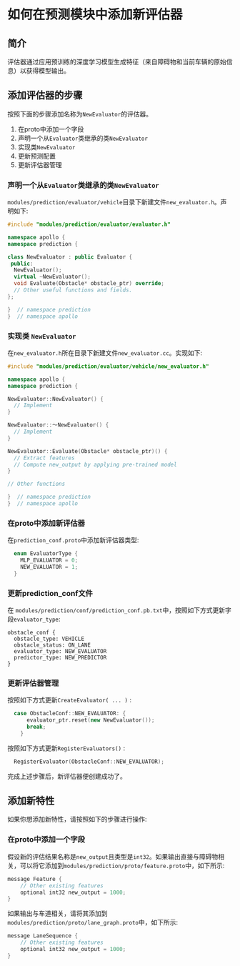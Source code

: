 # 如何在预测模块中添加新评估器

## 简介
评估器通过应用预训练的深度学习模型生成特征（来自障碍物和当前车辆的原始信息）以获得模型输出。

## 添加评估器的步骤
按照下面的步骤添加名称为`NewEvaluator`的评估器。
1. 在proto中添加一个字段
2. 声明一个从`Evaluator`类继承的类`NewEvaluator`
3. 实现类`NewEvaluator`
4. 更新预测配置
5. 更新评估器管理

### 声明一个从`Evaluator`类继承的类`NewEvaluator`
 `modules/prediction/evaluator/vehicle`目录下新建文件`new_evaluator.h`。声明如下:
```cpp
#include "modules/prediction/evaluator/evaluator.h"

namespace apollo {
namespace prediction {

class NewEvaluator : public Evaluator {
 public:
  NewEvaluator();
  virtual ~NewEvaluator();
  void Evaluate(Obstacle* obstacle_ptr) override;
  // Other useful functions and fields.
};

}  // namespace prediction
}  // namespace apollo
```

### 实现类 `NewEvaluator`
在`new_evaluator.h`所在目录下新建文件`new_evaluator.cc`。实现如下:
```cpp
#include "modules/prediction/evaluator/vehicle/new_evaluator.h"

namespace apollo {
namespace prediction {

NewEvaluator::NewEvaluator() {
  // Implement
}

NewEvaluator::～NewEvaluator() {
  // Implement
}

NewEvaluator::Evaluate(Obstacle* obstacle_ptr)() {
  // Extract features
  // Compute new_output by applying pre-trained model
}

// Other functions

}  // namespace prediction
}  // namespace apollo

```

### 在proto中添加新评估器
在`prediction_conf.proto`中添加新评估器类型:
```cpp
  enum EvaluatorType {
    MLP_EVALUATOR = 0;
    NEW_EVALUATOR = 1;
  }
```

### 更新prediction_conf文件
在 `modules/prediction/conf/prediction_conf.pb.txt`中，按照如下方式更新字段`evaluator_type`:
```
obstacle_conf {
  obstacle_type: VEHICLE
  obstacle_status: ON_LANE
  evaluator_type: NEW_EVALUATOR
  predictor_type: NEW_PREDICTOR
}
```

### 更新评估器管理
按照如下方式更新`CreateEvaluator( ... )` :
```cpp
  case ObstacleConf::NEW_EVALUATOR: {
      evaluator_ptr.reset(new NewEvaluator());
      break;
    }
```
按照如下方式更新`RegisterEvaluators()` :
```cpp
  RegisterEvaluator(ObstacleConf::NEW_EVALUATOR);
```

完成上述步骤后，新评估器便创建成功了。

## 添加新特性
如果你想添加新特性，请按照如下的步骤进行操作:
### 在proto中添加一个字段
假设新的评估结果名称是`new_output`且类型是`int32`。如果输出直接与障碍物相关，可以将它添加到`modules/prediction/proto/feature.proto`中，如下所示:
```cpp
message Feature {
    // Other existing features
    optional int32 new_output = 1000;
}
```

如果输出与车道相关，请将其添加到`modules/prediction/proto/lane_graph.proto`中，如下所示:
```cpp
message LaneSequence {
    // Other existing features
    optional int32 new_output = 1000;
}
```

